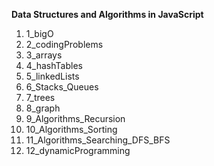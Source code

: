 **Data Structures and Algorithms in JavaScript**

1. 1_bigO
2. 2_codingProblems
3. 3_arrays
4. 4_hashTables
5. 5_linkedLists
6. 6_Stacks_Queues
7. 7_trees
8. 8_graph
9. 9_Algorithms_Recursion
10. 10_Algorithms_Sorting
11. 11_Algorithms_Searching_DFS_BFS
12. 12_dynamicProgramming
